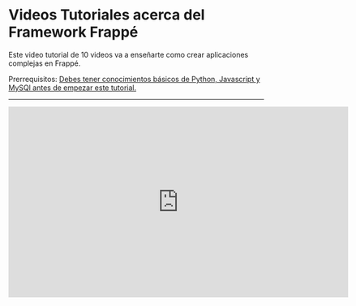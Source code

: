 # Videos Tutoriales acerca del Framework Frappé

Este video tutorial de 10 videos va a enseñarte como crear aplicaciones complejas en Frappé.

Prerrequisitos: <a href="/assets/frappe_docs/user/es/tutorial/before.html" target="_blank">Debes tener conocimientos básicos de Python, Javascript y MySQl antes de empezar este tutorial.</a>

---

<iframe width="670" height="376" src="https://www.youtube.com/embed/videoseries?list=PL3lFfCEoMxvzHtsZHFJ4T3n5yMM3nGJ1W" frameborder="0" allowfullscreen></iframe>
